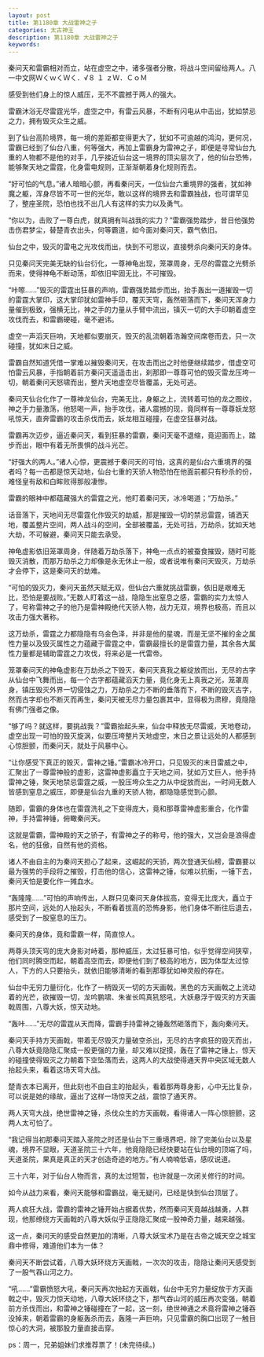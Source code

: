 ```yaml
---
layout: post
title: 第1180章 大战雷神之子
categories: 太古神王
description: 第1180章 大战雷神之子
keywords:
---
```


秦问天和雷霸相对而立，站在虚空之中，诸多强者分散，将战斗空间留给两人。八一中文网ＷくｗくＷく．√８ １ ｚＷ．ＣｏＭ

感受到他们身上的惊人威压，无不不震撼于两人的强大。

雷霸沐浴无尽雷霆光华，虚空之中，有雷云风暴，不断有闪电从中击出，犹如禁忌之力，拥有毁灭众生之威。

到了仙台高阶境界，每一境的差距都变得更大了，犹如不可逾越的鸿沟，更何况，雷霸已经到了仙台八重，何等强大，再加上雷霸身为雷神之子，即便是寻常仙台九重的人物都不是他的对手，几乎接近仙台这一境界的顶尖层次了，他的仙台恐怖，能够聚天地之雷霆，化身雷电规则，正渐渐朝着身化规则而去。

“好可怕的气息。”诸人暗暗心颤，再看秦问天，一位仙台六重境界的强者，犹如神魔之躯，浑身尽皆不可一世的光华，敢以这样的境界去和雷霸独战，也可谓罕见了，整座圣院，恐怕也找不出几人有这样的实力以及勇气。

“你以为，击败了一尊白虎，就真拥有叫战我的实力？”雷霸强势踏步，昔日他强势击伤君梦尘，替楚青衣出头，何等霸道，如今面对秦问天，霸气依旧。

仙台之中，毁灭的雷电之光攻伐而出，快到不可思议，直接劈杀向秦问天的身体。

只见秦问天完美无缺的仙台衍化，一尊神龟出现，笼罩周身，无尽的雷霆之光劈杀而来，使得神龟不断动荡，却依旧牢固无比，不可摧毁。

“咔嚓……”毁灭的雷霆出狂暴的声响，雷霸强势踏步而出，抬手轰出一道摧毁一切的雷霆大掌印，这大掌印犹如雷神手印，覆灭天穹，轰然砸落而下，秦问天浑身力量催到极致，强横无比，神之手的力量从手臂中流出，镇灭一切的大手印朝着虚空攻伐而去，和雷霸硬碰，毫不避讳。

虚空一声滔天巨响，天地都似要崩灭，毁灭的乱流朝着浩瀚空间席卷而去，只一次碰撞，犹如末日之威。

雷霸自然知道凭借一掌难以摧毁秦问天，在攻击而出之时他便继续踏步，借虚空可怕雷云风暴，手指朝着前方秦问天遥遥击出，刹那即一尊尊可怕的毁灭雷龙压垮一切，朝着秦问天怒啸而出，整片天地虚空尽皆覆盖，无处可逃。

秦问天仙台化作了一尊神龙仙台，完美无比，身躯之上，流转着可怕的龙之图纹，神之手力量激荡，他怒喝一声，抬手攻伐，诸人震撼的现，竟同样有一尊尊妖龙怒吼惊天，直奔雷霸的攻击杀伐而去，妖龙相互碰撞，在虚空狂暴对战。

雷霸再次迈步，逼近秦问天，看到狂暴的雷霸，秦问天毫不退缩，竟迎面而上，踏步而出，眼中有着无所畏惧的战斗光芒。

“好强大的两人。”诸人心惊，更震撼于秦问天的可怕，这真的是仙台六重境界的强者吗？每一击都是惊天动地，仙台七重的天骄人物恐怕在他面前都只有秒杀的份，难怪皇有敌和白眸败得那般凄惨。

雷霸的眼神中都蕴藏强大的雷霆之光，他盯着秦问天，冰冷喝道；“万劫杀。”

话音落下，天地间无尽雷霆化作毁灭的劫威，那是摧毁一切的禁忌雷霆，铺洒天地，覆盖整片空间，两人战斗的空间，全部被覆盖，无处可挡，万劫杀，犹如天地大劫，不可躲避，秦问天只能去承受。

神龟虚影依旧笼罩周身，伴随着万劫杀落下，神龟一点点的被蚕食摧毁，随时可能毁灭消散，而那万劫杀之力却像是永无休止一般，或者说唯有秦问天毁灭，万劫杀才会停下，这是秦问天的劫难。

“可怕的毁灭力，秦问天虽然天赋无双，但仙台六重就挑战雷霸，依旧是艰难无比，恐怕是要战败。”无数人盯着这一战，隐隐生出窒息之感，雷霸的实力太惊人了，号称雷神之子的他乃是雷神殿绝代天骄人物，战力无双，境界也极高，而且以攻击力强大著称。

这万劫杀，雷霆之力都隐隐有乌金色泽，并非是他的星魂，而是无坚不摧的金之属性力量以及毁灭属性之力蕴藏于雷霆之中，雷霸最擅长的是雷霆力量，其余各大属性力量都是辅助雷霆之力攻伐，将来必是一代雷帝。

笼罩秦问天的神龟虚影在万劫杀之下毁灭，秦问天真我之躯绽放而出，无尽的古字从仙台中飞舞而出，每一个古字都蕴藏滔天力量，竟化身无上真我之光，笼罩周身，镇压毁灭外界一切侵蚀之力，万劫杀之力不断的垂落而下，不断的毁灭古字，然而古字却也不断灭而再生，秦问天被无尽力量包裹其中，显得极为肃穆，竟隐隐有佛门强者之像。

“够了吗？就这样，要挑战我？”雷霸抬起头来，仙台中释放无尽雷威，天地卷动，虚空出现一可怕的毁灭旋涡，似要压垮整片天地虚空，末日之景让远处的人都感到心惊胆颤，而秦问天，就处于风暴中心。

“让你感受下真正的毁灭，雷神之锤。”雷霸冰冷开口，只见毁灭的末日雷威之中，汇聚出了一尊雷神般的虚影，这雷神虚影矗立于天地之间，犹如万丈巨人，他手持雷神之锤，聚天地禁忌雷霆之威，一股压垮众生之力从中绽放而出，一时间无数人皆感到窒息之威压，即便是仙台九重的天骄人物，都隐隐感觉到心颤。

随即，雷霸的身体也在雷霆洗礼之下变得庞大，竟和那尊雷神虚影重合，化作雷神，手持雷神锤，俯瞰秦问天。

这就是雷霸，雷神殿的天之骄子，有雷神之子的称号，他的强大，又岂会是浪得虚名，他的狂傲，自然有他的资格。

诸人不由自主的为秦问天担心了起来，这崛起的天骄，两次登通天仙榜，雷霸要以最为强势的手段将之摧毁，打击他的信心，这雷神之锤，似难以抗衡，一锤下去，秦问天怕是要化作一摊血水。

“轰隆隆……”可怕的声响传出，人群只见秦问天身体拔高，变得无比庞大，矗立于那片空间，远处的人抬起头，不断看着拔高的恐怖身影，他们身体不断往后退去，感受到了一股窒息的压力。

秦问天的身体，竟和雷霸一样，简直惊人。

两尊头顶天穹的庞大身影对峙着，那种威压，太过狂暴可怕，似乎觉得空间狭窄，他们同时腾空而起，朝着高空而去，即便他们到了极高的地方，因为体型太过惊人，下方的人只要抬头，就依旧能够清晰的看到那尊犹如神灵般的存在。

仙台中无穷力量衍化，化作了一柄毁灭一切的方天画戟，黑色的方天画戟之上流动着的光芒，欲摧毁一切，龙吟鹏啸、朱雀长鸣真犼怒吼，大妖悬浮于毁灭的方天画戟周围，八尊大妖，惊天动地。

“轰咔……”无尽的雷霆从天而降，雷霸手持雷神之锤轰然砸落而下，轰向秦问天。

秦问天手持方天画戟，带着无尽毁灭力量破空杀出，无尽的古字疯狂的毁灭而出，八尊大妖竟隐隐汇聚成一股更强的力量，却又难以捉摸，轰在了雷神之锤上，惊天的碰撞使得毁灭之力朝着下空坠落而去，这两人的大战使得通天界中央区域无数人抬起头来，看着这场天穹大战。

楚青衣本已离开，但此刻也不由自主的抬起头，看着那两尊身影，心中无比复杂，可以说是她的缘故，逼出了这样一场惊天之战，震惊了通天界。

两人天穹大战，绝世雷神之锤，杀伐众生的方天画戟，看得诸人一阵心惊胆颤，这两人太可怕了。

“我记得当初那秦问天踏入圣院之时还是仙台下三重境界吧，除了完美仙台以及星魂，境界不显眼，天道圣院三十六年，他竟隐隐已经快要站在仙台境的顶端了吗，天道圣院，果真是真正的天才创造奇迹的地方。”有人喃喃低语，感叹说道。

三十六年，对于仙台人物而言，真的太过短暂，也许就是一次闭关修行的时间。

如今从战力来看，秦问天能够和雷霸战，毫无疑问，已经是快到仙台顶层了。

两人疯狂大战，雷霸的雷神之锤开始占据着优势，然而秦问天竟越战越勇，人群现，他那缭绕方天画戟的八尊大妖似乎正隐隐汇聚成一股神奇力量，越来越强。

这一点，秦问天的感受自然更加的清晰，八尊大妖宝术乃是在古帝之城天空之城宝鼎中修得，难道他们本为一体？

秦问天不断尝试着，八尊大妖环绕方天画戟，一次次的攻击，隐隐让秦问天感受到了一股气吞山河之力。

“吼……”雷霸愤怒大吼，秦问天再次抬起方天画戟，仙台中无穷力量绽放于方天画戟之中，毁灭力惊天动地，八尊大妖环绕之下，那气吞山河的威压再次变强，朝着前方杀伐而出，和雷神之锤碰撞在了一起，这一刻，绝世神通之术竟将雷神之锤吞没掉来，朝着雷霸的身躯轰杀而去，轰隆一声巨响，只见雷霸的胸口出现了一触目惊心的大洞，被那股力量直接击穿。

ps：周一，兄弟姐妹们求推荐票了！(未完待续。)
